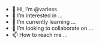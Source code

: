 - 👋 Hi, I’m @variess
- 👀 I’m interested in ...
- 🌱 I’m currently learning ...
- 💞️ I’m looking to collaborate on ...
- 📫 How to reach me ...

<!---
variess/variess is a ✨ special ✨ repository because its `README.md` (this file) appears on your GitHub profile.
You can click the Preview link to take a look at your changes.
--->
